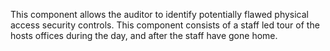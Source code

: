 This component allows the auditor to identify potentially flawed physical access security controls. This component consists of a staff led tour of the hosts offices during the day, and after the staff have gone home. 
